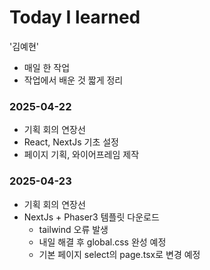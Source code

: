 # Today I learned

'김예현'

- 매일 한 작업
- 작업에서 배운 것 짧게 정리

### 2025-04-22

- 기획 회의 연장선
- React, NextJs 기초 설정
- 페이지 기획, 와이어프레임 제작

### 2025-04-23

- 기획 회의 연장선
- NextJs + Phaser3 템플릿 다운로드
    - tailwind 오류 발생
    - 내일 해결 후 global.css 완성 예정
    - 기본 페이지 select의 page.tsx로 변경 예정